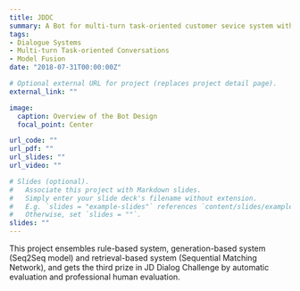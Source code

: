 ```yaml
---
title: JDDC
summary: A Bot for multi-turn task-oriented customer sevice system with rule-based, retrieval-based and generation-based models.
tags:
- Dialogue Systems
- Multi-turn Task-oriented Conversations
- Model Fusion
date: "2018-07-31T00:00:00Z"

# Optional external URL for project (replaces project detail page).
external_link: ""

image:
  caption: Overview of the Bot Design 
  focal_point: Center

url_code: ""
url_pdf: ""
url_slides: ""
url_video: ""

# Slides (optional).
#   Associate this project with Markdown slides.
#   Simply enter your slide deck's filename without extension.
#   E.g. `slides = "example-slides"` references `content/slides/example-slides.md`.
#   Otherwise, set `slides = ""`.
slides: ""
---
```

This project ensembles rule-based system, generation-based system (Seq2Seq model) and retrieval-based system (Sequential Matching Network), and gets the third prize in JD Dialog Challenge by automatic evaluation and professional human evaluation.
